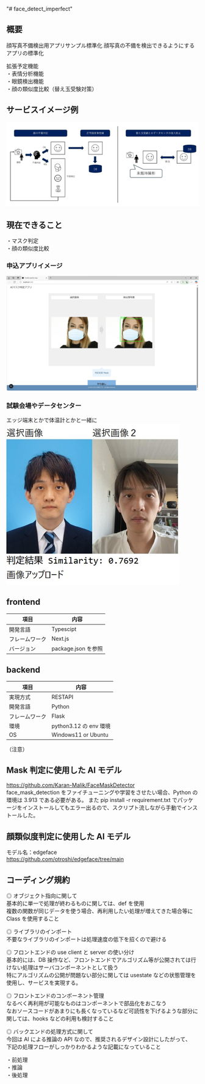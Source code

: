 "# face_detect_imperfect"

## 概要

顔写真不備検出用アプリサンプル標準化
顔写真の不備を検出できるようにするアプリの標準化

拡張予定機能  
・表情分析機能  
・眼鏡検出機能  
・顔の類似度比較（替え玉受験対策）

## サービスイメージ例

![判定後](./sample_image1.jpg)

## 現在できること

・マスク判定  
・顔の類似度比較

### 申込アプリイメージ

![判定後](./sample_image3.jpg)

### 試験会場やデータセンター

エッジ端末とかで体温計とかと一緒に  
![判定後](./sample_image4.jpg)

## frontend

| 項目           | 内容                |
| -------------- | ------------------- |
| 開発言語       | Typescipt           |
| フレームワーク | Next.js             |
| バージョン     | package.json を参照 |

## backend

| 項目           | 内容                   |
| -------------- | ---------------------- |
| 実現方式       | RESTAPI                |
| 開発言語       | Python                 |
| フレームワーク | Flask                  |
| 環境           | python3.12 の env 環境 |
| OS             | Windows11 or Ubuntu    |

（注意）

## Mask 判定に使用した AI モデル

https://github.com/Karan-Malik/FaceMaskDetector  
face_mask_detection をファイチューニングや学習をさせたい場合、Python の環境は 3.913 である必要がある。
また pip install -r requirement.txt でパッケージをインストールしてもエラー出るので、スクリプト流しながら手動でインストールした。

## 顔類似度判定に使用した AI モデル

モデル名：edgeface  
https://github.com/otroshi/edgeface/tree/main

## コーディング規約

◎ オブジェクト指向に関して  
基本的に単一で処理が終わるものに関しては、def を使用  
複数の関数が同じデータを使う場合、再利用したい処理が増えてきた場合等に Class を使用すること

◎ ライブラリのインポート  
不要なライブラリのインポートは処理速度の低下を招くので避ける

◎ フロントエンドの use client と server の使い分け  
基本的には、DB 操作など、フロントエンドでアルゴリズム等が公開されては行けない処理はサーバコンポーネントとして扱う  
特にアルゴリズムの公開が問題ない部分に関しては usestate などの状態管理を使用し、サービスを実現する。

◎ フロントエンドのコンポーネント管理  
なるべく再利用が可能なものはコンポーネントで部品化をおこなう  
なおソースコードがあまりにも長くなっているなど可読性を下げるような部分に関しては、hooks などの利用も検討すること

◎ バックエンドの処理方式に関して  
今回は AI による推論の API なので、推奨されるデザイン設計にしたがって、  
下記の処理フローがしっかりわかるような記載になっていること

・前処理  
・推論  
・後処理
